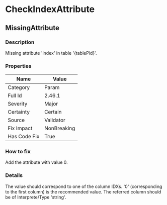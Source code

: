 ﻿---  
uid: Validator_2_46_1  
---

# CheckIndexAttribute

## MissingAttribute

### Description

Missing attribute 'index' in table '{tablePid}'.

### Properties

| Name         | Value       |
| ------------ | ----------- |
| Category     | Param       |
| Full Id      | 2.46.1      |
| Severity     | Major       |
| Certainty    | Certain     |
| Source       | Validator   |
| Fix Impact   | NonBreaking |
| Has Code Fix | True        |

### How to fix

Add the attribute with value 0.

### Details

The value should correspond to one of the column IDXs. '0' (corresponding to the first column) is the recommended value. The referred column should be of Interprete\/Type 'string'.
